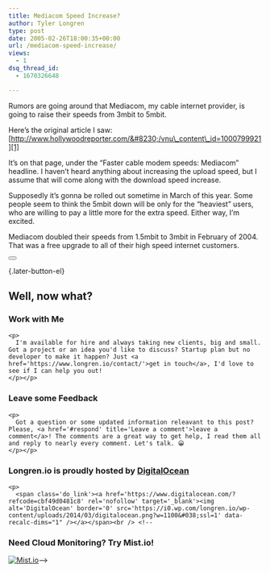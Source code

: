 ```yaml
---
title: Mediacom Speed Increase?
author: Tyler Longren
type: post
date: 2005-02-26T18:00:35+00:00
url: /mediacom-speed-increase/
views:
  - 1
dsq_thread_id:
  - 1670326648

---
```

Rumors are going around that Mediacom, my cable internet provider, is going to raise their speeds from 3mbit to 5mbit.

Here&#8217;s the original article I saw:  
[http://www.hollywoodreporter.com/&#8230;/vnu\_content\_id=1000799921][1]

It&#8217;s on that page, under the &#8220;Faster cable modem speeds: Mediacom&#8221; headline. I haven&#8217;t heard anything about increasing the upload speed, but I assume that will come along with the download speed increase.

Supposedly it&#8217;s gonna be rolled out sometime in March of this year. Some people seem to think the 5mbit down will be only for the &#8220;heaviest&#8221; users, who are willing to pay a little more for the extra speed. Either way, I&#8217;m excited.

Mediacom doubled their speeds from 1.5mbit to 3mbit in February of 2004. That was a free upgrade to all of their high speed internet customers. 

<div class="wpulike wpulike-default " >
  <div class="wp_ulike_general_class wp_ulike_is_not_liked">
    <button type="button"
					aria-label="Like Button"
					data-ulike-id="1753"
					data-ulike-nonce="83a9653e58"
					data-ulike-type="likeThis"
					data-ulike-template="wpulike-default"
					data-ulike-display-likers="0"
					data-ulike-disable-pophover="0"
					class="wp_ulike_btn wp_ulike_put_image wp_likethis_1753"></button><span class="count-box"></span>
  </div>
</div>

[][2]{.later-button-el}

<div class='what-next'>
  <h2>
    Well, now what?
  </h2>
  
  <div class='hire'>
    <h3>
      Work with Me
    </h3>
    
    <p>
      I'm available for hire and always taking new clients, big and small. Got a project or an idea you'd like to discuss? Startup plan but no developer to make it happen? Just <a href='https://www.longren.io/contact/'>get in touch</a>, I'd love to see if I can help you out!
    </p></p>
  </div>
  
  <div class='hire'>
    <h3>
      Leave some Feedback
    </h3>
    
    <p>
      Got a question or some updated information releavant to this post? Please, <a href='#respond' title='Leave a comment'>leave a comment</a>! The comments are a great way to get help, I read them all and reply to nearly every comment. Let's talk. 😀
    </p></p>
  </div>
  
  <div class='now-what-bottom-ad'>
    <h3>
      Longren.io is proudly hosted by <a href='https://www.digitalocean.com/?refcode=cbf49d0481c8'>DigitalOcean</a>
    </h3>
    
    <p>
      <span class='do_link'><a href='https://www.digitalocean.com/?refcode=cbf49d0481c8' rel='nofollow' target='_blank'><img alt='DigitalOcean' border='0' src='https://i0.wp.com/longren.io/wp-content/uploads/2014/03/digitalocean.png?w=1100&#038;ssl=1' data-recalc-dims="1" /></a></span><br /> <!--

<h3>Need Cloud Monitoring? Try Mist.io!</h3>

<span class='do_link'><a href='http://mist.io/?ref=tyler' rel='nofollow' target='_blank'><img alt='Mist.io' border='0' src='https://i0.wp.com/longren.io/wp-content/uploads/2014/04/mistio.jpg?w=1100&#038;ssl=1' data-recalc-dims="1"></a></span>--></div> </div>

 [1]: http://www.hollywoodreporter.com/thr/pwc/talking_display.jsp?vnu_content_id=1000799921
 [2]: #